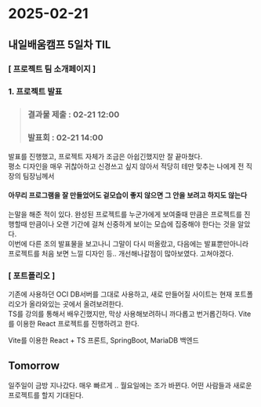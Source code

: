 # 2025-02-21
## 내일배움캠프 5일차 TIL

### [ 프로젝트 팀 소개페이지 ]

### 1. 프로젝트 발표

> ### 결과물 제출 : 02-21 12:00  
> ### 발표회 : 02-21 14:00

발표를 진행했고, 프로젝트 자체가 조금은 아쉽긴했지만 잘 끝마쳤다.  
평소 디자인을 매우 귀찮아하고 신경쓰고 싶지 않아서 적당히 테만 맞추는 나에게 전 직장의 팀장님께서  

#### 아무리 프로그램을 잘 만들었어도 겉모습이 좋지 않으면 그 안을 보려고 하지도 않는다

는말을 해준 적이 있다. 완성된 프로젝트를 누군가에게 보여줄때 만큼은 프로젝트를 진행할때 만큼이나 오랜 기간에 걸쳐 신중하게 보이는 모습에 집중해야 한다는 것을 알았다.  
이번에 다른 조의 발표물을 보고나니 그말이 다시 떠올랐고, 다음에는 발표뿐만아니라 프로젝트를 처음 보면 느낄 디자인 등.. 개선해나갈점이 많아보였다. 고쳐야겠다.


### [ 포트폴리오 ]
기존에 사용하던 OCI DB서버를 그대로 사용하고, 새로 만들어질 사이트는 현재 포트폴리오가 올라와있는 곳에서 올려보려한다.  
TS를 강의를 통해서 배우긴했지만, 막상 사용해보려하니 까다롭고 번거롭긴하다.  Vite를 이용한 React 프로젝트를 진행하려고 한다.

Vite를 이용한 React + TS 프론트, SpringBoot, MariaDB 백엔드

## Tomorrow

일주일이 금방 지나갔다. 매우 빠르게 .. 월요일에는 조가 바뀐다. 어떤 사람들과 새로운 프로젝트를 할지 기대된다.